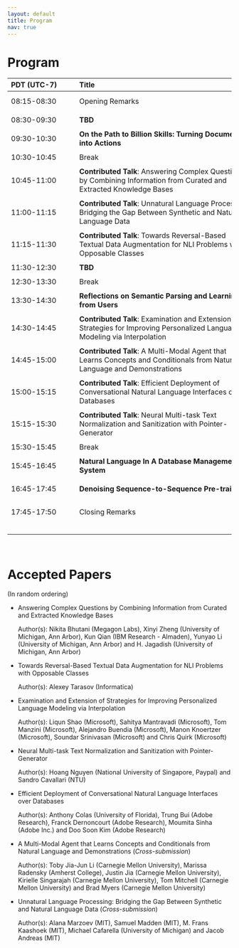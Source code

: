 ```yaml
---
layout: default
title: Program
nav: true
---
```


# Program

<!--
A preview of the workshop schedule is available <a href="images/Schedule.pdf" target="_blank">here</a>.
-->

| PDT (UTC-7)           | Title              | Speaker |
|:-----------------------------|:-----------------|:----------------------|
| 08:15-08:30  | Opening Remarks   | Workshop Organizers |
|||
| 08:30-09:30   | **TBD** | [Joyce Chai](http://www.cse.msu.edu/~jchai/) |
|||
| 09:30-10:30  | **On the Path to Billion Skills: Turning Documents into Actions** | [Imed Zitouni](https://www.linkedin.com/in/imed-zitouni-78819a2/)  |
|||
| 10:30-10:45 | Break | |
|||
| 10:45-11:00 | **Contributed Talk**: Answering Complex Questions by Combining Information from Curated and Extracted Knowledge Bases  | <!--Nikita Bhutani, Xinyi Zheng, Kun Qian, Yunyao Li and H. Jagadish-->
|||
| 11:00-11:15 | **Contributed Talk**: Unnatural Language Processing: Bridging the Gap Between Synthetic and Natural Language Data | <!--Alana Marzoev, Samuel Madden, M. Frans Kaashoek, Michael Cafarella and Jacob Andreas--> |
|||
| 11:15-11:30 | **Contributed Talk**: Towards Reversal-Based Textual Data Augmentation for NLI Problems with Opposable Classes | <!--Alexey Tarasov--> |
|||
| 11:30-12:30  | **TBD** | [Monica Lam](https://suif.stanford.edu/~lam/)
|||
| 12:30-13:30  | Break | |
|||
| 13:30-14:30   | **Reflections on Semantic Parsing and Learning from Users** | [Percy Liang](https://cs.stanford.edu/~pliang/)  |
|||
| 14:30-14:45   | **Contributed Talk**: Examination and Extension of Strategies for Improving Personalized Language Modeling via Interpolation | <!--Liqun Shao, Sahitya Mantravadi, Tom Manzini, Alejandro Buendia, Manon Knoertzer, Soundar Srinivasan and Chris Quirk--> |
|||
| 14:45-15:00   | **Contributed Talk**: A Multi-Modal Agent that Learns Concepts and Conditionals from Natural Language and Demonstrations | <!--Toby Jia-Jun Li, Marissa Radensky, Justin Jia, Kirielle Singarajah, Tom Mitchell and Brad Myers--> |
|||
| 15:00-15:15   | **Contributed Talk**: Efficient Deployment of Conversational Natural Language Interfaces over Databases | <!--Anthony Colas, Trung Bui, Franck Dernoncourt, Moumita Sinha and Doo Soon Kim--> |
|||
| 15:15-15:30   | **Contributed Talk**: Neural Multi-task Text Normalization and Sanitization with Pointer-Generator | <!--Hoang Nguyen and Sandro Cavallari--> |
|||
| 15:30-15:45  | Break | |
|||
| 15:45-16:45   | **Natural Language In A Database Management System** | [H V Jagadish](https://web.eecs.umich.edu/~jag/)  |
|||
| 16:45-17:45   | **Denoising Sequence-to-Sequence Pre-training** | [Luke Zettlemoyer](https://www.cs.washington.edu/people/faculty/lsz)  |
|||
| 17:45-17:50  | Closing Remarks | Workshop Organizers |
| &nbsp;&nbsp;&nbsp;&nbsp;&nbsp;&nbsp;&nbsp;&nbsp;&nbsp;&nbsp;&nbsp;&nbsp;&nbsp;&nbsp;&nbsp;&nbsp;&nbsp;&nbsp;&nbsp;&nbsp;&nbsp;&nbsp;&nbsp;&nbsp;&nbsp;&nbsp;&nbsp;&nbsp;&nbsp;&nbsp;&nbsp;&nbsp;| &nbsp;&nbsp;&nbsp;&nbsp;&nbsp;&nbsp;&nbsp;&nbsp;&nbsp;&nbsp;&nbsp;&nbsp;&nbsp;&nbsp;&nbsp;&nbsp;&nbsp;&nbsp;&nbsp;&nbsp;&nbsp;&nbsp;&nbsp;&nbsp;&nbsp;&nbsp;&nbsp;&nbsp;&nbsp;&nbsp;&nbsp;&nbsp;&nbsp;&nbsp;&nbsp;&nbsp;&nbsp;&nbsp;&nbsp;&nbsp;&nbsp;&nbsp;&nbsp;&nbsp;&nbsp;&nbsp;&nbsp;&nbsp;&nbsp;&nbsp;&nbsp;&nbsp;&nbsp;&nbsp;&nbsp;&nbsp;&nbsp;&nbsp;&nbsp;&nbsp;&nbsp;&nbsp;&nbsp;&nbsp;&nbsp;&nbsp;&nbsp;&nbsp;&nbsp;&nbsp;&nbsp;&nbsp;&nbsp;&nbsp;&nbsp;&nbsp;&nbsp;&nbsp;&nbsp;&nbsp;&nbsp;&nbsp;&nbsp;&nbsp;&nbsp;&nbsp;&nbsp;&nbsp;&nbsp;&nbsp; | &nbsp;&nbsp;&nbsp;&nbsp;&nbsp;&nbsp;&nbsp;&nbsp;&nbsp;&nbsp;&nbsp;&nbsp;&nbsp;&nbsp;&nbsp;&nbsp;&nbsp;&nbsp;&nbsp;&nbsp;&nbsp;&nbsp;&nbsp;&nbsp;&nbsp;&nbsp; |

<!--
<object data="images/Schedule.pdf" type="application/pdf" width="700px" height="700px">
    <embed src="images/Schedule.pdf">
        This browser does not support PDFs. Please download the PDF to view it: <a href="images/Schedule.pdf">Download PDF</a>.</p>
    </embed>
</object>
-->


<br>

# Accepted Papers
(In random ordering)

* Answering Complex Questions by Combining Information from Curated and Extracted Knowledge Bases

   Author(s): Nikita Bhutani (Megagon Labs), Xinyi Zheng (University of Michigan, Ann Arbor), Kun Qian (IBM Research - Almaden), Yunyao Li (University of Michigan, Ann Arbor) and H. Jagadish (University of Michigan, Ann Arbor)
   
* Towards Reversal-Based Textual Data Augmentation for NLI Problems with Opposable Classes

   Author(s): Alexey Tarasov (Informatica) 

* Examination and Extension of Strategies for Improving Personalized Language Modeling via Interpolation

   Author(s): Liqun Shao (Microsoft), Sahitya Mantravadi (Microsoft), Tom Manzini (Microsoft), Alejandro Buendia (Microsoft), Manon Knoertzer (Microsoft), Soundar Srinivasan (Microsoft) and Chris Quirk (Microsoft)

* Neural Multi-task Text Normalization and Sanitization with Pointer-Generator

   Author(s): Hoang Nguyen (National University of Singapore, Paypal) and Sandro Cavallari (NTU)

* Efficient Deployment of Conversational Natural Language Interfaces over Databases

   Author(s): Anthony Colas (University of Florida), Trung Bui (Adobe Research), Franck Dernoncourt (Adobe Research), Moumita Sinha (Adobe Inc.) and Doo Soon Kim (Adobe Research)

* A Multi-Modal Agent that Learns Concepts and Conditionals from Natural Language and Demonstrations (_Cross-submission_)

   Author(s): Toby Jia-Jun Li (Carnegie Mellon University), Marissa Radensky (Amherst College), Justin Jia (Carnegie Mellon University), Kirielle Singarajah (Carnegie Mellon University), Tom Mitchell (Carnegie Mellon University) and Brad Myers (Carnegie Mellon University)

* Unnatural Language Processing: Bridging the Gap Between Synthetic and Natural Language Data (_Cross-submission_)

   Author(s): Alana Marzoev (MIT), Samuel Madden (MIT), M. Frans Kaashoek (MIT), Michael Cafarella (University of Michigan) and Jacob Andreas (MIT)
